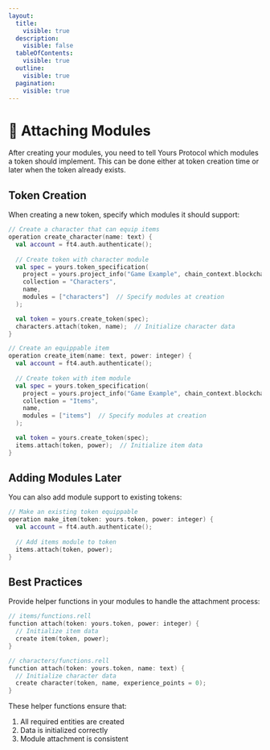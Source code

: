 ```yaml
---
layout:
  title:
    visible: true
  description:
    visible: false
  tableOfContents:
    visible: true
  outline:
    visible: true
  pagination:
    visible: true
---
```


# 🔌 Attaching Modules

After creating your modules, you need to tell Yours Protocol which modules a token should implement. This can be done either at token creation time or later when the token already exists.

## Token Creation

When creating a new token, specify which modules it should support:

```kotlin
// Create a character that can equip items
operation create_character(name: text) {
  val account = ft4.auth.authenticate();
  
  // Create token with character module
  val spec = yours.token_specification(
    project = yours.project_info("Game Example", chain_context.blockchain_rid),
    collection = "Characters",
    name,
    modules = ["characters"]  // Specify modules at creation
  );

  val token = yours.create_token(spec);
  characters.attach(token, name);  // Initialize character data
}

// Create an equippable item
operation create_item(name: text, power: integer) {
  val account = ft4.auth.authenticate();
  
  // Create token with item module
  val spec = yours.token_specification(
    project = yours.project_info("Game Example", chain_context.blockchain_rid),
    collection = "Items",
    name,
    modules = ["items"]  // Specify modules at creation
  );

  val token = yours.create_token(spec);
  items.attach(token, power);  // Initialize item data
}
```

## Adding Modules Later

You can also add module support to existing tokens:

```kotlin
// Make an existing token equippable
operation make_item(token: yours.token, power: integer) {
  val account = ft4.auth.authenticate();
  
  // Add items module to token
  items.attach(token, power);
}
```

## Best Practices

Provide helper functions in your modules to handle the attachment process:

```kotlin
// items/functions.rell
function attach(token: yours.token, power: integer) {
  // Initialize item data
  create item(token, power);
}

// characters/functions.rell
function attach(token: yours.token, name: text) {
  // Initialize character data
  create character(token, name, experience_points = 0);
}
```

These helper functions ensure that:

1. All required entities are created
2. Data is initialized correctly
3. Module attachment is consistent
